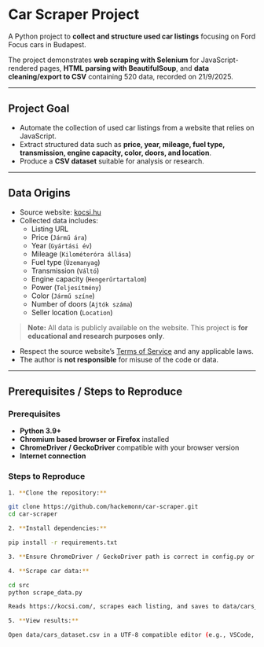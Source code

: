 # Car Scraper Project

A Python project to **collect and structure used car listings** focusing on Ford Focus cars in Budapest.  

The project demonstrates **web scraping with Selenium** for JavaScript-rendered pages, **HTML parsing with BeautifulSoup**, and **data cleaning/export to CSV** containing 520 data, recorded on 21/9/2025.  

---

## Project Goal

- Automate the collection of used car listings from a website that relies on JavaScript.  
- Extract structured data such as **price, year, mileage, fuel type, transmission, engine capacity, color, doors, and location**.  
- Produce a **CSV dataset** suitable for analysis or research.  

---

## Data Origins

- Source website: [kocsi.hu](https://kocsi.hu)  
- Collected data includes:
  - Listing URL  
  - Price (`Jármű ára`)  
  - Year (`Gyártási év`)  
  - Mileage (`Kilométeróra állása`)  
  - Fuel type (`Üzemanyag`)  
  - Transmission (`Váltó`)  
  - Engine capacity (`Hengerűrtartalom`)  
  - Power (`Teljesítmény`)  
  - Color (`Jármű színe`)  
  - Number of doors (`Ajtók száma`)  
  - Seller location (`Location`)  

> **Note:** All data is publicly available on the website. This project is **for educational and research purposes only**.   
- Respect the source website’s [Terms of Service](https://en.wikipedia.org/wiki/Terms_of_service) and any applicable laws.  
- The author is **not responsible** for misuse of the code or data.  


---

## Prerequisites / Steps to Reproduce

### Prerequisites

- **Python 3.9+**
- **Chromium based browser or Firefox** installed
- **ChromeDriver / GeckoDriver** compatible with your browser version
- **Internet connection**

### Steps to Reproduce



```bash
1. **Clone the repository:**

git clone https://github.com/hackemonn/car-scraper.git
cd car-scraper

2. **Install dependencies:**

pip install -r requirements.txt

3. **Ensure ChromeDriver / GeckoDriver path is correct in config.py or the script.**

4. **Scrape car data:**

cd src
python scrape_data.py

Reads https://kocsi.com/, scrapes each listing, and saves to data/cars_dataset.csv.

5. **View results:**

Open data/cars_dataset.csv in a UTF-8 compatible editor (e.g., VSCode, LibreOffice, Notepad++) to see the structured dataset.

